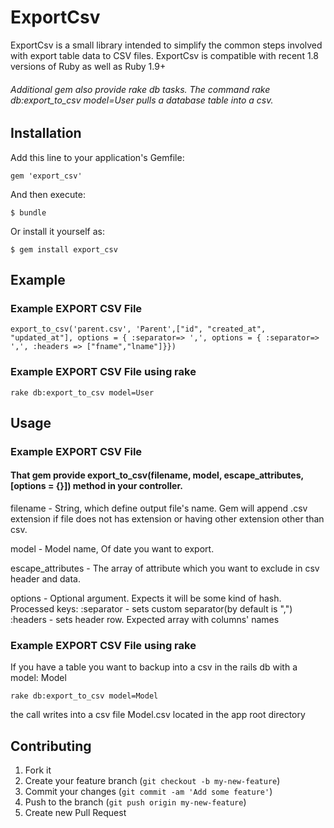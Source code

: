 # ExportCsv

ExportCsv is a small library intended to simplify the common steps involved with export table data to CSV files. ExportCsv is compatible with recent 1.8 versions of Ruby as well as Ruby 1.9+

###### Additional gem also provide rake db tasks. The command rake db:export_to_csv model=User pulls a database table into a csv.

## Installation

Add this line to your application's Gemfile:

    gem 'export_csv'

And then execute:

    $ bundle

Or install it yourself as:

    $ gem install export_csv

## Example

### Example EXPORT CSV File 

    export_to_csv('parent.csv', 'Parent',["id", "created_at", "updated_at"], options = { :separator=> ',', options = { :separator=> ',', :headers => ["fname","lname"]}})

### Example EXPORT CSV File using rake

    rake db:export_to_csv model=User

## Usage

### Example EXPORT CSV File 

#### That gem provide export_to_csv(filename, model, escape_attributes, [options = {}]) method in your controller.

filename - String, which define output file's name. Gem will append .csv extension if file  does not has extension
or having other extension other than csv.

model - Model name, Of date you want to export.

escape_attributes - The array of attribute which you want to exclude in csv header and data.

options - Optional argument. Expects it will be some kind of hash. Processed keys:
   :separator - sets custom separator(by default is ",")
   :headers - sets header row. Expected array with columns' names

### Example EXPORT CSV File using rake

    
If you have a table you want to backup into a csv in the rails db with a model: Model

    rake db:export_to_csv model=Model

the call writes into a csv file Model.csv located in the app root directory


## Contributing

1. Fork it
2. Create your feature branch (`git checkout -b my-new-feature`)
3. Commit your changes (`git commit -am 'Add some feature'`)
4. Push to the branch (`git push origin my-new-feature`)
5. Create new Pull Request
